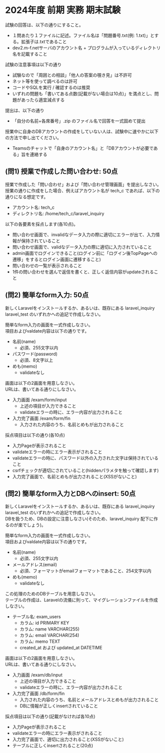 # 2024年度 前期 実務 期末試験

試験の回答は、以下の通りにすること。

- １問あたり１ファイルに記述。ファイル名は「問題番号.txt(例: 1.txt)」とする。拡張子は.txtであること
- dev2.m-f.netサーバのアカウント名 + プログラムが入っているディレクトリ名を記載すること

試験の注意事項は以下の通り

- 試験なので「周囲との相談」「他人の答案の覗き見」は不許可
- ネット等を使って調べるのは許可
- コードやSQLを実行 / 確認するのは推奨
- いずれの問題も「書いてある点数(記載がない場合は10点)」を満点とし、問題があったら適宜減点する

提出は、以下の通り

- 「自分の名前+各席番号」.zip のファイル名で回答を一式固めて提出

授業中に自身のDBアカウントの作成をしていない人は、試験中に速やかに以下の方法で申し出てください。  

- Teamsのチャットで「自身のアカウント名」と「DBアカウントが必要である」旨を連絡する

## (問1) 授業で作成した問い合わせ: 50点

授業で作成した「問い合わせ」および「問い合わせ管理画面」を提出しなさい。  
授業の通りに作成をした場合、例えばアカウント名が tech_c であれば、以下の通りになる想定です。  

- アカウント名: tech_c
- ディレクトリ名: /home/tech_c/laravel_inquiry

以下の各要素を採点します(各10点)。  

- 問い合わせ画面で、invalidなデータ入力の際に適切にエラーが出て、入力情報が保持されていること
- 問い合わせ画面で、validなデータ入力の際に適切に入力されていること
- admin画面でログインできること(ログイン前に「ログイン後TopPageへの遷移」をするとログイン画面に遷移すること)
- 問い合わせの一覧が表示されること
- 1件の問い合わせを選んで返信を書くと、正しく返信内容がupdateされること

## (問2) 簡単なform入力: 50点

新しくLaravelをインストールするか、あるいは、既存にある laravel_inquiry laravel_test のいずれかへの追記で作成しなさい。  

簡単なform入力の画面を一式作成しなさい。  
項目およびvaldate内容は以下の通りです。  

- 名前(name)
  - 必須、255文字以内
- パスワード(password)
  - 必須、8文字以上
- めも(memo)
  - validateなし

画面は以下の2画面を用意しなさい。  
URLは、書いてある通りにしなさい。  

- 入力画面 /exam/form/input
  - 上述の項目が入力できること
  - validateエラーの時に、エラー内容が出力されること
- 入力完了画面 /exam/form/fin
  - 入力された内容のうち、名前とめもが出力されること

採点項目は以下の通り(各10点)

- 入力Pageが表示されること
- validateエラーの時にエラー表示がされること
- validateエラーの時に、パスワード以外の入力された文字は保持されていること
- csrfチェックが適切にされていること(hiddenパラメタを触って確認します)
- 入力完了画面で、名前とめもが出力されること(XSSがないこと)

## (問2) 簡単なform入力とDBへのinsert: 50点

新しくLaravelをインストールするか、あるいは、既存にある laravel_inquiry laravel_test のいずれかへの追記で作成しなさい。  
DBを扱うため、DBの設定に注意しなさい(そのため、laravel_inquiry 配下に作るのが楽でしょう)。  

簡単なform入力の画面を一式作成しなさい。  
項目およびvaldate内容は以下の通りです。  

- 名前(name)
  - 必須、255文字以内
- メールアドレス(email)
  - 必須、フォーマットがemailフォーマットであること、254文字以内
- めも(memo)
  - validateなし

この処理のためのDBテーブルを用意しなさい。  
テーブルの作成は、Laravelの流儀に則って、マイグレーションファイルを作成しなさい。  

- テーブル名: exam_users
  - カラム: id PRIMARY KEY
  - カラム: name VARCHAR(255)
  - カラム: email VARCHAR(254)
  - カラム: memo TEXT
  - created_at および updated_at DATETIME

画面は以下の2画面を用意しなさい。  
URLは、書いてある通りにしなさい。  

- 入力画面 /exam/db/input
  - 上述の項目が入力できること
  - validateエラーの時に、エラー内容が出力されること
- 入力完了画面 /db/form/fin
  - 入力された内容のうち、名前とメールアドレスとめもが出力されること
  - DBに情報が正しくinsertされていること

採点項目は以下の通り(記載がなければ各10点)

- 入力Pageが表示されること
- validateエラーの時にエラー表示がされること
- 入力完了画面で、適切に出力されること(XSSがないこと)
- テーブルに正しくinsertされること(20点)

